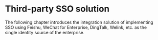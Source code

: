 # Third-party SSO solution

<LastUpdated/>

The following chapter introduces the integration solution of implementing SSO using Feishu, WeChat for Enterprise, DingTalk, Welink, etc. as the single identity source of the enterprise.